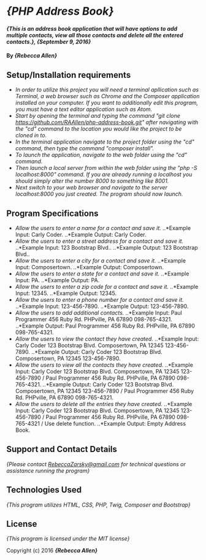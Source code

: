 # _{PHP Address Book}_

#### _{This is an address book application that will have options to add multiple contacts, view all those contacts and delete all the entered contacts.}, {September 9, 2016}_

#### By _**{Rebecca Allen}**_

## Setup/Installation requirements

* _In order to utilize this project you will need a terminal apllication such as Terminal, a web browser such as Chrome and the Composer application installed on your computer. If you want to additionally edit this program, you must have a text editor application such as Atom._
* _Start by opening the terminal and typing the command "git clone https://github.com/RAAllen/php-address-book.git" after navigating with the "cd" command to the location you would like the project to be cloned in to._
* _In the terminal application navigate to the project folder using the "cd" command, then type the command "composer install"._
* _To launch the application, navigate to the web folder using the "cd" command._
* _Then launch a local server from within the web folder using the "php -S localhost:8000" command. If you are already running a localhost you should simply alter the number 8000 to something like 8001._
* _Next switch to your web browser and navigate to the server localhost:8000 you just created. The program should now launch._

## Program Specifications

* _Allow the users to enter a name for a contact and save it._
..*Example Input: Carly Coder.
..*Example Output: Carly Coder.
* _Allow the users to enter a street address for a contact and save it._
..*Example Input: 123 Bootstrap Blvd..
..*Example Output: 123 Bootstrap Blvd..
* _Allow the users to enter a city for a contact and save it._
..*Example Input: Composertown.
..*Example Output: Composertown.
* _Allow the users to enter a state for a contact and save it._
..*Example Input: PA.
..*Example Output: PA.
* _Allow the users to enter a zip code for a contact and save it._
..*Example Input: 12345.
..*Example Output: 12345.
* _Allow the users to enter a phone number for a contact and save it._
..*Example Input: 123-456-7890.
..*Example Output: 123-456-7890.
* _Allow the users to add additional contacts._
..*Example Input: Paul Programmer  456 Ruby Rd.  PHPville,  PA  67890   098-765-4321.
..*Example Output: Paul Programmer  456 Ruby Rd.  PHPville, PA 67890  098-765-4321.
* _Allow the users to view the contact they have created._
..*Example Input: Carly Coder  123 Bootstrap Blvd.  Composertown,  PA  12345  123-456-7890.
..*Example Output: Carly Coder  123 Bootstrap Blvd. Composertown, PA 12345  123-456-7890.
* _Allow the users to view all the contacts they have created._
..*Example Input: Carly Coder  123 Bootstrap Blvd.  Composertown,  PA  12345  123-456-7890 / Paul Programmer  456 Ruby Rd.  PHPville,  PA  67890  098-765-4321.
..*Example Output: Carly Coder  123 Bootstrap Blvd.  Composertown,  PA  12345  123-456-7890 / Paul Programmer  456 Ruby Rd.  PHPville,  PA  67890  098-765-4321.
* _Allow the users to delete all the entries they have created._
..*Example Input: Carly Coder  123 Bootstrap Blvd.  Composertown,  PA  12345  123-456-7890 / Paul Programmer  456 Ruby Rd.  PHPville,  PA  67890  098-765-4321  / Use delete function.
..*Example Output: Empty Address Book.


## Support and Contact Details

_{Please contact RebeccaZarsky@gmail.com for technical questions or assistance running the program}_

## Technologies Used

_{This program utilizes HTML, CSS, PHP, Twig, Composer and Bootstrap}_

## License

*{This program is licensed under the MIT license}*

Copyright (c) 2016 **_{Rebecca Allen}_**
